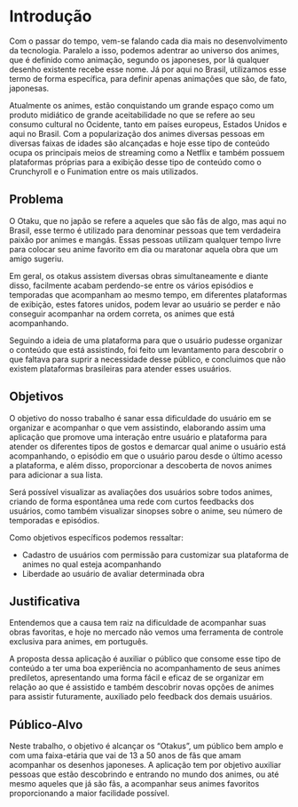 # Introdução

 Com o passar do tempo, vem-se falando cada dia mais no desenvolvimento da tecnologia. Paralelo a isso, podemos adentrar ao universo dos animes, que é definido como animação, segundo os japoneses, por lá qualquer desenho existente recebe esse nome. Já por aqui no Brasil, utilizamos esse termo de forma específica, para definir apenas animações que são, de fato, japonesas.
 
  Atualmente os animes, estão conquistando um grande espaço como um produto midiático de grande aceitabilidade no que se refere ao seu consumo cultural no Ocidente, tanto em países europeus, Estados Unidos e aqui no Brasil. Com a popularização dos animes diversas pessoas em diversas faixas de idades são alcançadas e hoje esse tipo de conteúdo ocupa os principais meios de streaming como a Netflix e também possuem plataformas próprias para a exibição desse tipo de conteúdo como o Crunchyroll e o Funimation entre os mais utilizados.

## Problema
 O Otaku, que no japão se refere a aqueles que são fãs de algo, mas aqui no Brasil, esse termo é utilizado para denominar pessoas que tem verdadeira paixão por animes e mangás. Essas pessoas utilizam qualquer tempo livre para colocar seu anime favorito em dia ou maratonar aquela obra que um amigo sugeriu.

 Em geral, os otakus assistem diversas obras simultaneamente e diante disso, facilmente acabam perdendo-se entre os vários episódios e temporadas que acompanham ao mesmo tempo, em diferentes plataformas de exibição, estes fatores unidos, podem levar ao usuário se perder e não conseguir acompanhar na ordem correta, os animes que está acompanhando.

 Seguindo a ideia de uma plataforma para que o usuário pudesse organizar o conteúdo que está assistindo, foi feito um levantamento para descobrir o que faltava para suprir a necessidade desse público, e concluimos que não existem plataformas brasileiras para atender esses usuários.

## Objetivos

 O objetivo do nosso trabalho é sanar essa dificuldade do usuário em se organizar e acompanhar o que vem assistindo, elaborando assim uma aplicação que promove uma interação entre usuário e plataforma para atender os diferentes tipos de gostos e demarcar qual anime o usuário está acompanhando, o episódio em que o usuário parou desde o último acesso a plataforma, e além disso, proporcionar a descoberta de novos animes para adicionar a sua lista.
 
Será possível visualizar as avaliações dos usuários sobre todos animes, criando de forma espontânea uma rede com curtos feedbacks dos usuários, como também visualizar sinopses sobre o anime, seu número de temporadas e episódios.

Como objetivos específicos podemos ressaltar:
* Cadastro de usuários com permissão para customizar sua plataforma de animes no qual esteja acompanhando
* Liberdade ao usuário de avaliar determinada obra


## Justificativa

Entendemos que a causa tem raiz na dificuldade de acompanhar suas obras favoritas, e hoje no mercado não vemos uma ferramenta de controle exclusiva para animes, em português. 

A proposta  dessa aplicação  é  auxiliar o público que consome esse tipo de conteúdo a ter uma boa experiência no acompanhamento de seus animes prediletos, apresentando uma forma fácil e eficaz de se organizar em relação ao que é assistido e também descobrir novas opções de animes para assistir futuramente, auxiliado pelo feedback dos demais usuários.

## Público-Alvo

Neste trabalho, o objetivo é alcançar os “Otakus”, um público bem amplo e com uma faixa-etária que vai de 13 a 50 anos de fãs que amam acompanhar os desenhos japoneses. A aplicação tem por objetivo  auxiliar pessoas que estão descobrindo e entrando no mundo dos animes, ou até mesmo aqueles que já são fãs, a acompanhar seus animes favoritos  proporcionando a maior facilidade possível.
